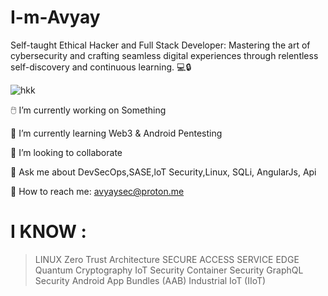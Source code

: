 # I-m-Avyay
Self-taught Ethical Hacker and Full Stack Developer: Mastering the art of cybersecurity and crafting seamless digital experiences through relentless self-discovery and continuous learning. 💻🔒


![hkk](https://github.com/avyaysec/-I-m-avyay/assets/155128248/55461ad9-a8a6-408f-b891-69d358d38e0e)



🖱️ I’m currently working on Something


🌱 I’m currently learning Web3 & Android Pentesting


👯 I’m looking to collaborate


💭 Ask me about DevSecOps,SASE,loT Security,Linux, SQLi, AngularJs, Api


📧 How to reach me: avyaysec@proton.me

# I KNOW :
>LINUX
>Zero Trust Architecture
>SECURE ACCESS SERVICE EDGE
>Quantum Cryptography
>IoT Security
>Container Security
>GraphQL Security
>Android App Bundles (AAB)
>Industrial IoT (IIoT)
